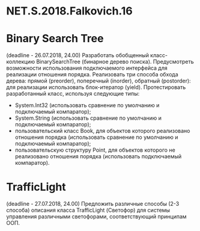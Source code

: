 # NET.S.2018.Falkovich.16

# Binary Search Tree
(deadline - 26.07.2018, 24.00) Разработать обобщенный класс-коллекцию BinarySearchTree (бинарное дерево поиска). Предусмотреть возможности использования подключаемого интерфейса для реализации отношения порядка. Реализовать три способа обхода дерева: прямой (preorder), поперечный (inorder), обратный (postorder): для реализации использовать блок-итератор (yield). 
Протестировать разработанный класс, используя следующие типы:
 + System.Int32 (использовать сравнение по умолчанию и подключаемый компаратор);
 + System.String (использовать сравнение по умолчанию и подключаемый компаратор);
 + пользовательский класс Book, для объектов которого реализовано отношения порядка (использовать сравнение по умолчанию и подключаемый компаратор);
 +  пользовательскую структуру Point, для объектов которого не реализовано отношения порядка (использовать подключаемый компаратор).
 
# TrafficLight
(deadline - 27.07.2018, 24.00) Предложить различные способы (2-3 способа) описания класса TrafficLight (Светофор) для системы управления различными светофорами, соответствующий принципам ООП.
